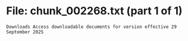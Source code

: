 ﻿# File: chunk_002268.txt (part 1 of 1)
```
Downloads Access downloadable documents for version effective 29 September 2025
```

